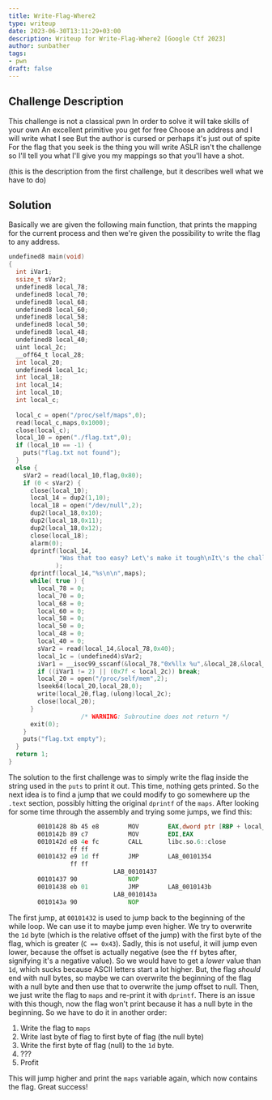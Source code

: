 ```yaml
---
title: Write-Flag-Where2
type: writeup
date: 2023-06-30T13:11:29+03:00
description: Writeup for Write-Flag-Where2 [Google Ctf 2023]
author: sunbather
tags:
- pwn
draft: false
---
```


## Challenge Description

This challenge is not a classical pwn
In order to solve it will take skills of your own
An excellent primitive you get for free
Choose an address and I will write what I see
But the author is cursed or perhaps it's just out of spite
For the flag that you seek is the thing you will write
ASLR isn't the challenge so I'll tell you what
I'll give you my mappings so that you'll have a shot.

(this is the description from the first challenge, but it describes well what we have to do)

## Solution

Basically we are given the following main function, that prints the mapping for the current process and then we're given the possibility to write the flag to any address.

```c
undefined8 main(void)
{
  int iVar1;
  ssize_t sVar2;
  undefined8 local_78;
  undefined8 local_70;
  undefined8 local_68;
  undefined8 local_60;
  undefined8 local_58;
  undefined8 local_50;
  undefined8 local_48;
  undefined8 local_40;
  uint local_2c;
  __off64_t local_28;
  int local_20;
  undefined4 local_1c;
  int local_18;
  int local_14;
  int local_10;
  int local_c;
  
  local_c = open("/proc/self/maps",0);
  read(local_c,maps,0x1000);
  close(local_c);
  local_10 = open("./flag.txt",0);
  if (local_10 == -1) {
    puts("flag.txt not found");
  }
  else {
    sVar2 = read(local_10,flag,0x80);
    if (0 < sVar2) {
      close(local_10);
      local_14 = dup2(1,10);
      local_18 = open("/dev/null",2);
      dup2(local_18,0x10);
      dup2(local_18,0x11);
      dup2(local_18,0x12);
      close(local_18);
      alarm(0);
      dprintf(local_14,
              "Was that too easy? Let\'s make it tough\nIt\'s the challenge from before, but I\'ve r emoved all the fluff\n"
             );
      dprintf(local_14,"%s\n\n",maps);
      while( true ) {
        local_78 = 0;
        local_70 = 0;
        local_68 = 0;
        local_60 = 0;
        local_58 = 0;
        local_50 = 0;
        local_48 = 0;
        local_40 = 0;
        sVar2 = read(local_14,&local_78,0x40);
        local_1c = (undefined4)sVar2;
        iVar1 = __isoc99_sscanf(&local_78,"0x%llx %u",&local_28,&local_2c);
        if ((iVar1 != 2) || (0x7f < local_2c)) break;
        local_20 = open("/proc/self/mem",2);
        lseek64(local_20,local_28,0);
        write(local_20,flag,(ulong)local_2c);
        close(local_20);
      }
                    /* WARNING: Subroutine does not return */
      exit(0);
    }
    puts("flag.txt empty");
  }
  return 1;
}
```
The solution to the first challenge was to simply write the flag inside the string used in the ``puts`` to print it out. This time, nothing gets printed. So the next idea is to find a jump that we could modify to go somewhere up the ``.text`` section, possibly hitting the original ``dprintf`` of the ``maps``. After looking for some time through the assembly and trying some jumps, we find this:

```asm
        00101428 8b 45 e8        MOV        EAX,dword ptr [RBP + local_20]
        0010142b 89 c7           MOV        EDI,EAX
        0010142d e8 4e fc        CALL       libc.so.6::close                                 int close(int __fd)
                 ff ff
        00101432 e9 1d ff        JMP        LAB_00101354
                 ff ff
                             LAB_00101437                                    XREF[1]:     001013d0(j)  
        00101437 90              NOP
        00101438 eb 01           JMP        LAB_0010143b
                             LAB_0010143a                                    XREF[1]:     001013d8(j)  
        0010143a 90              NOP
```
The first jump, at ``00101432`` is used to jump back to the beginning of the while loop. We can use it to maybe jump even higher. We try to overwrite the ``1d`` byte (which is the relative offset of the jump) with the first byte of the flag, which is greater (``C == 0x43``). Sadly, this is not useful, it will jump even lower, because the offset is actually negative (see the ``ff`` bytes after, signifying it's a negative value). So we would have to get a _lower_ value than ``1d``, which sucks because ASCII letters start a lot higher. But, the flag _should_ end with null bytes, so maybe we can overwrite the beginning of the flag with a null byte and then use that to overwrite the jump offset to null. Then, we just write the flag to ``maps`` and re-print it with ``dprintf``. There is an issue with this though, now the flag won't print because it has a null byte in the beginning. So we have to do it in another order:

1. Write the flag to ``maps``
2. Write last byte of flag to first byte of flag (the null byte)
3. Write the first byte of flag (null) to the ``1d`` byte.
4. ???
5. Profit

This will jump higher and print the ``maps`` variable again, which now contains the flag. Great success!
